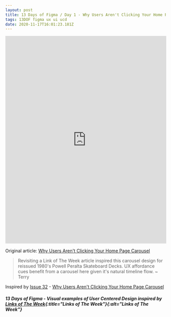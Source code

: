 ```yaml
---
layout: post
title: 13 Days of Figma / Day 1 - Why Users Aren't Clicking Your Home Page Carousel
tags: 13DOF figma ux ui ucd
date: 2020-11-17T16:01:23.181Z
---
```

<iframe style="border: 1px solid rgba(0, 0, 0, 0.1);" width="100%" height="650" src="https://www.figma.com/embed?embed_host=share&url=https%3A%2F%2Fwww.figma.com%2Fproto%2FsHmDkX5WbFkFQRVuPJif6A%2F13-Days-of-Figma-Day-1%3Fnode-id%3D1%253A148%26viewport%3D99%252C-185%252C1%26scaling%3Dmin-zoom" allowfullscreen></iframe>

Original article: <a href="https://uxmovement.com/navigation/why-users-arent-clicking-your-home-page-carousel/" title="Why Users Aren't Clicking Your Home Page Carousel" alt="Why Users Aren't Clicking Your Home Page Carousel" target="_blank">Why Users Aren't Clicking Your Home Page Carousel</a>

> Revisiting a Link of The Week article inspired this carousel design for reissued 1980's Powell Peralta Skateboard Decks. UX affordance cues benefit from a carousel here given it's natural timeline flow. ~ Terry

Inspired by <a href="/issue-32-15-december-2016-svg-ux-widget-grid/" alt="Issue 32" title="Issue 32">Issue 32</a> -  <a href="https://uxmovement.com/navigation/why-users-arent-clicking-your-home-page-carousel/" title="Why Users Aren't Clicking Your Home Page Carousel" alt="Why Users Aren't Clicking Your Home Page Carousel" target="_blank">Why Users Aren't Clicking Your Home Page Carousel</a>

##### 13 Days of Figma - Visual examples of User Centered Design inspired by [Links of The Week](/archive/){:title="Links of The Week"}{:alt="Links of The Week"}